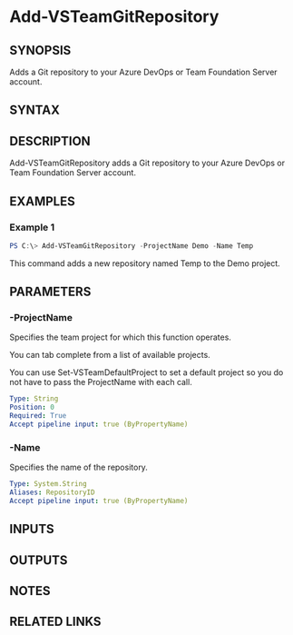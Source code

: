 


# Add-VSTeamGitRepository

## SYNOPSIS

Adds a Git repository to your Azure DevOps or Team Foundation Server account.

## SYNTAX

## DESCRIPTION

Add-VSTeamGitRepository adds a Git repository to your Azure DevOps or Team Foundation Server account.

## EXAMPLES

### Example 1

```PowerShell
PS C:\> Add-VSTeamGitRepository -ProjectName Demo -Name Temp
```

This command adds a new repository named Temp to the Demo project.

## PARAMETERS

### -ProjectName

Specifies the team project for which this function operates.

You can tab complete from a list of available projects.

You can use Set-VSTeamDefaultProject to set a default project so
you do not have to pass the ProjectName with each call.

```yaml
Type: String
Position: 0
Required: True
Accept pipeline input: true (ByPropertyName)
```

### -Name

Specifies the name of the repository.

```yaml
Type: System.String
Aliases: RepositoryID
Accept pipeline input: true (ByPropertyName)
```

## INPUTS

## OUTPUTS

## NOTES

## RELATED LINKS


